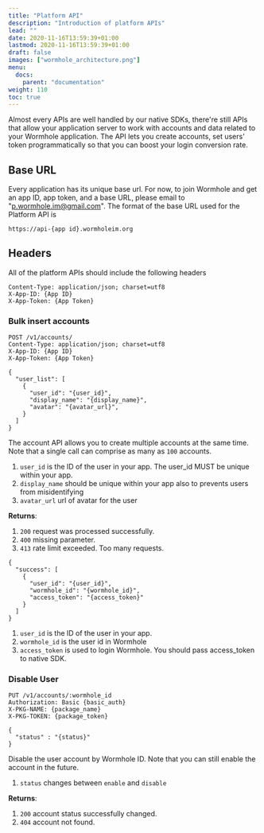 ```yaml
---
title: "Platform API"
description: "Introduction of platform APIs"
lead: ""
date: 2020-11-16T13:59:39+01:00
lastmod: 2020-11-16T13:59:39+01:00
draft: false
images: ["wormhole_architecture.png"]
menu:
  docs:
    parent: "documentation"
weight: 110
toc: true
---
```


Almost every APIs are well handled by our native SDKs, there're still APIs that allow your application server to work with accounts and data related to your Wormhole application. The API lets you create accounts, set users' token programmatically so that you can boost your login conversion rate.

## Base URL
Every application has its unique base url. For now, to join Wormhole and get an app ID, app token, and a base URL, please email to "p.wormhole.im@gmail.com". The format of the base URL used for the Platform API is
```
https://api-{app id}.wormholeim.org
```

## Headers
All of the platform APIs should include the following headers
```
Content-Type: application/json; charset=utf8
X-App-ID: {App ID}
X-App-Token: {App Token}
```

### Bulk insert accounts

```
POST /v1/accounts/
Content-Type: application/json; charset=utf8
X-App-ID: {App ID}
X-App-Token: {App Token}

{
  "user_list": [
    {
      "user_id": "{user_id}",
      "display_name": "{display_name}",
      "avatar": "{avatar_url}",
    }
  ]
}
```

The account API allows you to create multiple accounts at the same time. Note that a single call can comprise as many as `100` accounts.

1. `user_id` is the ID of the user in your app. The user_id MUST be unique within your app.
2. `display_name` should be unique within your app also to prevents users from misidentifying 
3. `avatar_url` url of avatar for the user


**Returns**:

1. `200` request was processed successfully.
2. `400` missing parameter.
3. `413` rate limit exceeded. Too many requests.

```
{
  "success": [
    {
      "user_id": "{user_id}",
      "wormhole_id": "{wormhole_id}",
      "access_token": "{access_token}"
    }
  ]
}
```
1. `user_id` is the ID of the user in your app.
2. `wormhole_id` is the user id in Wormhole
3. `access_token` is used to login Wormhole. You should pass access_token to native SDK.

### Disable User

```
PUT /v1/accounts/:wormhole_id
Authorization: Basic {basic_auth}
X-PKG-NAME: {package_name}
X-PKG-TOKEN: {package_token}

{
  "status" : "{status}"
}
```

Disable the user account by Wormhole ID. Note that you can still enable the account in the future.

1. `status` changes between `enable` and `disable`

**Returns**:

1. `200` account status successfully changed.
2. `404` account not found.

